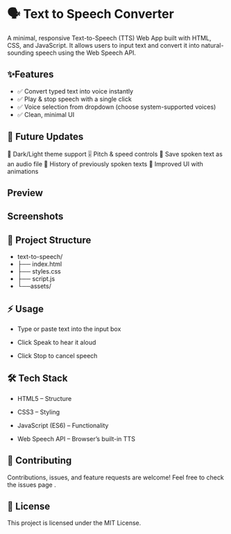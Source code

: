  # 🗣️ Text to Speech Converter

A minimal, responsive Text-to-Speech (TTS) Web App built with HTML, CSS, and JavaScript.
It allows users to input text and convert it into natural-sounding speech using the Web Speech API.
## ✨Features

- ✅ Convert typed text into voice instantly
- ✅ Play & stop speech with a single click
- ✅ Voice selection from dropdown (choose system-supported voices)
- ✅ Clean, minimal UI

## 🌟 Future Updates

🚀 Dark/Light theme support
🎚️ Pitch & speed controls
💾 Save spoken text as an audio file
📜 History of previously spoken texts
🎨 Improved UI with animations
## Preview 
## Screenshots

 

## 📂 Project Structure
- text-to-speech/
- ├── index.html 
- ├── styles.css       
- ├── script.js       
- └──assets/         
## ⚡ Usage

- Type or paste text into the input box

- Click Speak to hear it aloud

- Click Stop to cancel speech
## 🛠️  Tech Stack

- HTML5 – Structure

- CSS3 – Styling

- JavaScript (ES6) – Functionality

- Web Speech API – Browser’s built-in TTS

## 🤝 Contributing

Contributions, issues, and feature requests are welcome!
Feel free to check the issues page 
.

## 📜 License

This project is licensed under the MIT License.
